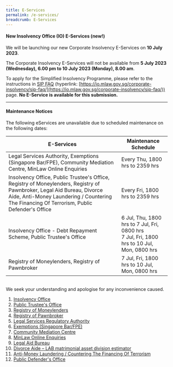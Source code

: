 ```yaml
---
title: E-Services
permalink: /e-services/
breadcrumb: E-Services
---
```

<!--Hi Team, CIMS launch notice to be uncommented once confirmed CIMS go-live on 10 Jul 2023. Tentatively need to publish 2 weeks before go-live. -->

#### **New Insolvency Office (IO) E-Services (new!)**
We will be launching our new Corporate Insolvency E-Services on **10 July 2023**. 

The Corporate Insolvency E-Services will not be available from **5 July 2023 (Wednesday), 6.00 pm to 10 July 2023 (Monday), 8.00 am**.

To apply for the Simplified Insolvency Programme, please refer to the instructions in [SIP FAQ](https://io.mlaw.gov.sg/corporate-insolvency/sip-faq/) (hyperlink: [https://io.mlaw.gov.sg/corporate-insolvency/sip-faq/](https://io.mlaw.gov.sg/corporate-insolvency/sip-faq/)) page. **No E-Service is available for this submission.**

<!-- user requested to remove as it has past. If you have saved any draft applications, you are required to complete and submit them before **5 July 2023 (Wednesday), 6.00 pm**. The saved drafts will not be brought over to the new E-Services. -->
<hr>
<!--#### **Urgent Maintenance Notice**
Some of our e-services are unavailable till 13 June 2023, 2359 hrs, due to urgent maintenance works. During this period, waiting times at our Ministry of Law Services Centre and our hotline may also be longer than usual. 
<br><br>The following e-services are still accessible via the links provided: 
<br><br><u>Insolvency Search:</u> 
https://go.gov.sg/insolvencysearch
<br><u>Insolvency Person’s Portal:</u> 
https://go.gov.sg/insolventpersonsportal
<br><u>Creditor’s Portal:</u> 
https://go.gov.sg/creditorsportal
<br><u>Private Trustees in Bankruptcy Portal:</u> 
https://go.gov.sg/ptibportal 
<br><br>We seek your understanding and apologise for any inconvenience caused. 
-->
<!--Notice for Regular Maintenance Schedule-->

<!--#### **Urgent Maintenance Notice**
The all Minlaw e-services and Online enquiries are unavailable till 23 June 2023, 0900 hrs, due to urgent maintenance works. During this period, waiting times at our Ministry of Law Services Centre and our hotline may also be longer than usual.--> 



#### **Maintenance Notices**
The following eServices are unavailable due to scheduled maintenance on the following dates:

<!--|  All Minlaw eServices  | 1 July 2023 Sat, 1400 hrs to 2 July 2023 Sun, 2359 hrs| -->

| E-Services | Maintenance Schedule |
| -------- | -------- | 
| Legal Services Authority, Exemptions (Singapore Bar/FPE), Community Mediation Centre, MinLaw Online Enquiries  | Every Thu, 1800 hrs to 2359 hrs|
| Insolvency Office, Public Trustee's Office, Registry of Moneylenders, Registry of Pawnbroker, Legal Aid Bureau, Divorce Aide,  Anti-Money Laundering / Countering The Financing Of Terrorism, Public Defender's Office    | Every Fri, 1800 hrs to 2359 hrs| 
| Insolvency Office - Debt Repayment Scheme, Public Trustee's Office    | 6 Jul, Thu, 1800 hrs to 7 Jul, Fri, 0800 hrs  <br> 7 Jul, Fri, 1800 hrs to 10 Jul, Mon, 0800 hrs     | 
| Registry of Moneylenders, Registry of Pawnbroker    | 7 Jul, Fri, 1800 hrs to 10 Jul, Mon, 0800 hrs  | 


<br>
We seek your understanding and apologise for any inconvenience caused.

<!--below notice is prepared for CIMS Go-Live-->
<!--#### **Maintenance Notices**
Please be informed that the following eServices will be scheduled for  maintenance on the following dates, and access will not be available during this period: 

| E-Services | Maintenance Schedule |
| -------- | -------- |
| Insolvency Office, Public Trustee's Office    | 14 Jun, Thu, 1800 hrs to 15 Jun, Thu, 0800 hrs     | 
| Insolvency Office - Debt Repayment Scheme, Public Trustee's Office    | 15 Jun, Thu, 1800 hrs to 16 Jun, Fri, 0800 hrs     | 
| Insolvency Office, Public Trustee's Office, Registry of Moneylenders, Registry of Pawnbroker    | 16 Jun, Fri, 1800 hrs to 19 Jun, Mon, 0800 hrs     | 
<hr>
-->
<br>

1. [Insolvency Office](https://eservices.mlaw.gov.sg/io/)	
2. [Public Trustee's Office](https://eservices.mlaw.gov.sg/pto/)
3. [Registry of Moneylenders](https://eservices.mlaw.gov.sg/rom/)	
4. [Registry of Pawnbroker](https://eservices.mlaw.gov.sg/rop/)	
5. [Legal Services Regulatory Authority](https://eservices.mlaw.gov.sg/lsra/lsra-home)	
6. [Exemptions (Singapore Bar/FPE)](https://eservices.mlaw.gov.sg/li/ems/application/exemption.aspx) 	
7. [Community Mediation Centre](https://cmc.mlaw.gov.sg/e-services/apply-online/)
8. [MinLaw Online Enquiries](https://go.gov.sg/contactminlaw)
9. [Legal Aid Bureau](https://eservices.mlaw.gov.sg/labesvc/)	
10. [Divorce Aide – LAB matrimonial asset division estimator](https://eservices.mlaw.gov.sg/labesvc/common/loadDivorceAIDEv2.do)
11. [Anti-Money Laundering / Countering The Financing Of Terrorism](https://acd.mlaw.gov.sg)
12. [Public Defender's Office](https://go.gov.sg/applypdo)